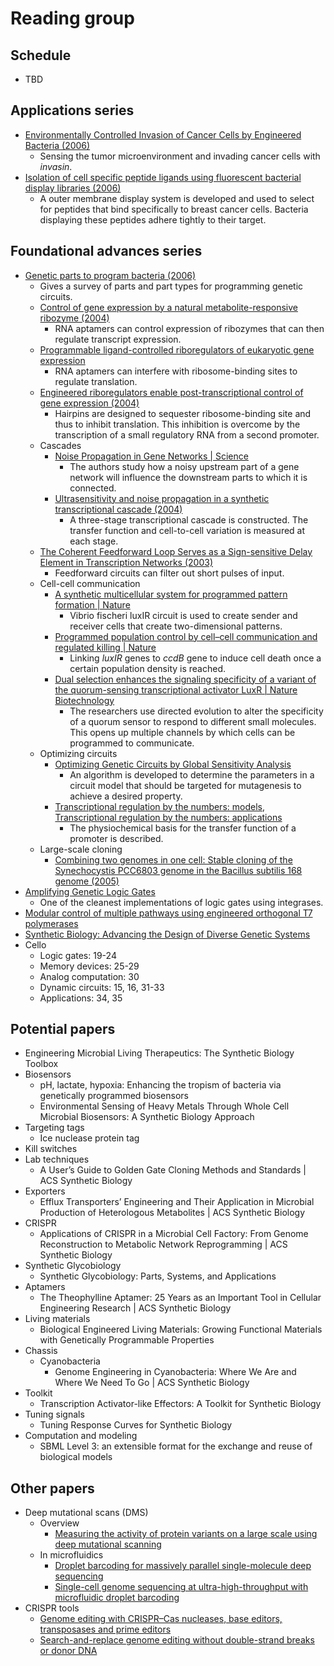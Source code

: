 # Reading group

## Schedule
- TBD

## Applications series
- [Environmentally Controlled Invasion of Cancer Cells by Engineered Bacteria (2006)](https://www.sciencedirect.com/science/article/pii/S0022283605013380)
  - Sensing the tumor microenvironment and invading cancer cells with _invasin_.
- [Isolation of cell specific peptide ligands using fluorescent bacterial display libraries (2006)](https://www.sciencedirect.com/science/article/pii/S0022175905004229)
  - A outer membrane display system is developed and used to select for peptides that bind specifically to breast cancer cells. Bacteria displaying these peptides adhere tightly to their target.

## Foundational advances series
- [Genetic parts to program bacteria (2006)](https://www.sciencedirect.com/science/article/pii/S0958166906001273)
  - Gives a survey of parts and part types for programming genetic circuits.
  - [Control of gene expression by a natural metabolite-responsive ribozyme (2004)](https://www.nature.com/articles/nature02362)
    - RNA aptamers can control expression of ribozymes that can then regulate transcript expression.
  - [Programmable ligand-controlled riboregulators of eukaryotic gene expression](https://www.nature.com/articles/nbt1069)
    - RNA aptamers can interfere with ribosome-binding sites to regulate translation.
  - [Engineered riboregulators enable post-transcriptional control of gene expression (2004)](https://www.nature.com/articles/nbt986)
    - Hairpins are designed to sequester ribosome-binding site and thus to inhibit translation. This inhibition is overcome by the transcription of a small regulatory RNA from a second promoter.
  - Cascades
    - [Noise Propagation in Gene Networks | Science](https://www.science.org/doi/10.1126/science.1109090)
      - The authors study how a noisy upstream part of a gene network will influence the downstream parts to which it is connected.
    - [Ultrasensitivity and noise propagation in a synthetic transcriptional cascade (2004)](https://www.pnas.org/doi/pdf/10.1073/pnas.0408507102)
      - A three-stage transcriptional cascade is constructed. The transfer function and cell-to-cell variation is measured at each stage.
  - [The Coherent Feedforward Loop Serves as a Sign-sensitive Delay Element in Transcription Networks (2003)](https://www.sciencedirect.com/science/article/pii/S0022283603012038)
    - Feedforward circuits can filter out short pulses of input.
  - Cell-cell communication
    - [A synthetic multicellular system for programmed pattern formation | Nature](https://www.nature.com/articles/nature03461)
      - Vibrio fischeri luxIR circuit is used to create sender and receiver cells that create two-dimensional patterns.
    - [Programmed population control by cell–cell communication and regulated killing | Nature](https://www.nature.com/articles/nature02491)
      - Linking _luxIR_ genes to _ccdB_ gene to induce cell death once a certain population density is reached.
    - [Dual selection enhances the signaling specificity of a variant of the quorum-sensing transcriptional activator LuxR | Nature Biotechnology](https://www.nature.com/articles/nbt1209)
      - The researchers use directed evolution to alter the specificity of a quorum sensor to respond to different small molecules. This opens up multiple channels by which cells can be programmed to communicate.
  - Optimizing circuits
    - [Optimizing Genetic Circuits by Global Sensitivity Analysis](https://www.sciencedirect.com/science/article/pii/S0006349504736978)
      - An algorithm is developed to determine the parameters in a circuit model that should be targeted for mutagenesis to achieve a desired property.
    - [Transcriptional regulation by the numbers: models](https://www.sciencedirect.com/science/article/pii/S0959437X05000304), [Transcriptional regulation by the numbers: applications](https://www.sciencedirect.com/science/article/pii/S0959437X05000298)
      - The physiochemical basis for the transfer function of a promoter is described.
  - Large-scale cloning
    - [Combining two genomes in one cell: Stable cloning of the Synechocystis PCC6803 genome in the Bacillus subtilis 168 genome (2005)](https://www.pnas.org/doi/abs/10.1073/pnas.0503868102)
- [Amplifying Genetic Logic Gates](https://www.science.org/doi/10.1126/science.1232758)
  - One of the cleanest implementations of logic gates using integrases.
- [Modular control of multiple pathways using engineered orthogonal T7 polymerases](https://academic.oup.com/nar/article/40/17/8773/2411560?login=true)
- [Synthetic Biology: Advancing the Design of Diverse Genetic Systems](https://www.annualreviews.org/doi/10.1146/annurev-chembioeng-061312-103351)
- Cello
  - Logic gates: 19-24
  - Memory devices: 25-29
  - Analog computation: 30
  - Dynamic circuits: 15, 16, 31-33
  - Applications: 34, 35


## Potential papers
- Engineering Microbial Living Therapeutics: The Synthetic Biology Toolbox
- Biosensors
  - pH, lactate, hypoxia: Enhancing the tropism of bacteria via genetically programmed biosensors
  - Environmental Sensing of Heavy Metals Through Whole Cell Microbial Biosensors: A Synthetic Biology Approach
- Targeting tags
  - Ice nuclease protein tag
- Kill switches
- Lab techniques
  - A User’s Guide to Golden Gate Cloning Methods and Standards | ACS Synthetic Biology
- Exporters
  - Efflux Transporters’ Engineering and Their Application in Microbial Production of Heterologous Metabolites | ACS Synthetic Biology
- CRISPR
  - Applications of CRISPR in a Microbial Cell Factory: From Genome Reconstruction to Metabolic Network Reprogramming | ACS Synthetic Biology
- Synthetic Glycobiology
  - Synthetic Glycobiology: Parts, Systems, and Applications
- Aptamers
  - The Theophylline Aptamer: 25 Years as an Important Tool in Cellular Engineering Research | ACS Synthetic Biology
- Living materials
  - Biological Engineered Living Materials: Growing Functional Materials with Genetically Programmable Properties
- Chassis
  - Cyanobacteria
    - Genome Engineering in Cyanobacteria: Where We Are and Where We Need To Go | ACS Synthetic Biology
- Toolkit
  - Transcription Activator-like Effectors: A Toolkit for Synthetic Biology
- Tuning signals
  - Tuning Response Curves for Synthetic Biology
- Computation and modeling
  - SBML Level 3: an extensible format for the exchange and reuse of biological models

## Other papers
- Deep mutational scans (DMS)
  - Overview
    - [Measuring the activity of protein variants on a large scale using deep mutational scanning](https://www.nature.com/articles/nprot.2014.153)
  - In microfluidics
    - [Droplet barcoding for massively parallel single-molecule deep sequencing](https://www.nature.com/articles/ncomms11784)
    - [Single-cell genome sequencing at ultra-high-throughput with microfluidic droplet barcoding](https://www.nature.com/articles/nbt.3880)
- CRISPR tools
  - [Genome editing with CRISPR–Cas nucleases, base editors, transposases and prime editors](https://www.nature.com/articles/s41587-020-0561-9)
  - [Search-and-replace genome editing without double-strand breaks or donor DNA](https://www.nature.com/articles/s41586-019-1711-4)
